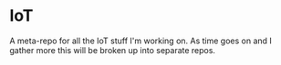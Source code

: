 # IoT
A meta-repo for all the IoT stuff I'm working on. As time goes on
and I gather more this will be broken up into separate repos.
